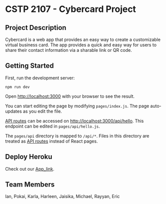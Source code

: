 # CSTP 2107 - Cybercard Project 

## Project Description
Cybercard is a web app that provides an easy way to create a customizable virtual business card. The app provides a quick and easy way for users to share their contact information via a sharable link or QR code.

## Getting Started

First, run the development server:

```
npm run dev
```

Open [http://localhost:3000](http://localhost:3000) with your browser to see the result.

You can start editing the page by modifying `pages/index.js`. The page auto-updates as you edit the file.

[API routes](https://nextjs.org/docs/api-routes/introduction) can be accessed on [http://localhost:3000/api/hello](http://localhost:3000/api/hello). This endpoint can be edited in `pages/api/hello.js`.

The `pages/api` directory is mapped to `/api/*`. Files in this directory are treated as [API routes](https://nextjs.org/docs/api-routes/introduction) instead of React pages.

## Deploy Heroku

Check out our [App_link](https://cybercard-2107.herokuapp.com/).

## Team Members

Ian, Pokai, Karla, Harleen, Jaisika, Michael, Rayyan, Eric